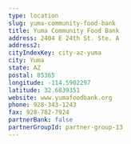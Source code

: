 ```yaml
---
type: location
slug: yuma-community-food-bank
title: Yuma Community Food Bank
address: 2404 E 24th St. Ste. A
address2: 
cityIndexKey: city-az-yuma
city: Yuma
state: AZ
postal: 85365
longitude: -114.5902297
latitude: 32.6839351
website: www.yumafoodbank.org
phone: 928-343-1243
fax: 928-782-7924
partnerBank: false
partnerGroupId: partner-group-13
---
```

